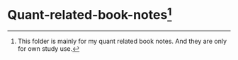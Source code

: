 # Quant-related-book-notes[^1]
[^1]: This folder is mainly for my quant related book notes. And they are only for own study use.
